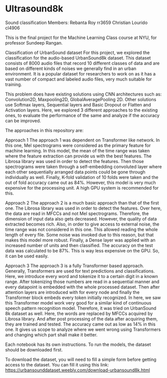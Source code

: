 # Ultrasound8k
Sound classification
Members:
Rebanta Roy rr3659
Christian Lourido cl4906

This is the final project for the Machine Learning Class course at NYU, for professor Sundeep Rangan.

Classification of UrbanSound dataset For this project, we explored the classification for the audio-based UrbanSound8k dataset. This dataset consists of 8000 audio files that record 10 different classes of data and are based on different kinds of noises we generally find in an urban environment. It is a popular dataset for researchers to work on as it has a vast number of compact and labeled audio files, very much suitable for training.

This problem does have existing solutions using CNN architectures such as: Convolution2D, Maxpooling2D, GlobalAveragePooling 2D. Other solutions use Softmax layers, Sequential layers and Basic Dropout or Flatten and Activation layers. Here, we explored 3 different approaches to the existing ones, to evaluate the performance of the same and analyze if the accuracy can be improved.

The approaches in this repository are:

Approach 1 The approach 1 was dependent on Transformer like network. In this one, Mel spectrograms were considered as the primary feature for machine learning. In this model, the mean of the time range was taken where the feature extraction can provide us with the best features. The Librosa library was used in order to detect the features. Then those spectrograms were taken through a self-embedding convoluted layer where each other sequentially arranged data points could be gone through individually as well. Finally, K-fold validation of 10 folds were taken and the out of fold accuracy came out as 84%. However, this model is very much expensive for the processing unit. A high GPU system is recommended for this.

Approach 2 The approach 2 is a much basic approach than that of the first one. The Librosa library was used in order to detect the features. Over here, the data are read in MFCCs and not Mel spectrograms. Therefore, the dimension of input data also gets decreased. However, the quality of data extracted becomes rich. Also, in order to give access to external noise, the time range was not considered in this one. This allowed reading the whole length of every file. Some noise was invoked due to this reason, but that makes this model more robust. Finally, a Dense layer was applied with an increased number of units and then classified. The accuracy on the test data was calculated to be 87%. This is way less expensive on the GPU. So, it can be used easily.

Approach 3
The approach 3 is a fully Transformer based approach. Generally, Transformers are used for text predictions and classifications. Here, we introduce every word and tokenize it to a certain digit in a known range. After tokenizing those numbers are read in a sequential manner and every datapoint is embedded with the whole processed dataset. Then after attention layers are introduced with for every node and finally the Transformer block embeds every token initially recognized. In here, we saw this Transformer model work very good for a similar kind of continuous speech pattern recognition model. Therefore, it was tried on UrbanSound 8k dataset as well. Here, the words are replaced by MFCCs acquired by Librosa library. And after post processing of the data after acquiring them, they are trained and tested. The accuracy came out as low as 14% in this one. It gives us scope to analyze where we went wrong using Transformers and changing which part shall make it better.

Each notebook has its own instructions. To run the models, the dataset should be downloaded first.

To download the dataset, you will need to fill a simple form before getting access to the dataset. You can fill it using this link: https://urbansounddataset.weebly.com/download-urbansound8k.html
